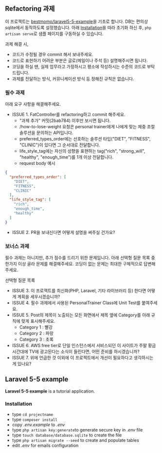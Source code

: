 ## Refactoring 과제

이 프로젝트는 [bestmomo/laravel5-5-example](https://github.com/bestmomo/laravel5-5-example)을 기초로 합니다.
DB는 편의상 sqlite에서 동작하도록 설정했습니다.
아래 [Installation](#installation)을 따라 초기화 하신 후, `php artisan serve`로 샘플 페이지를 구동하실 수 있습니다.

과제 해결 시, 
- 코드가 수정될 경우 commit 해서 보내주세요.
- 코드로 표현하기 어려운 부분은 글로(메일이나 주석 등) 설명해주시면 됩니다.
- 코딩을 하실 땐, 실제 업무라고 가정하시고 평소에 작성하시는 수준의 코드로 부탁드립니다.
- 과제를 전달하는 방식, 커뮤니케이션 방식 등 정해진 규칙은 없습니다. 

### 필수 과제

아래 요구 사항을 해결해주세요.
- ISSUE 1. FatController를 refactoring하고 commit 해주세요. 
  - "과제 추가" 커밋(2bab784) 이후만 보시면 됩니다.
  - /how-to-lose-weight 요청은 personal trainer에게 나에게 맞는 체중 조절 솔루션을 문의하는 API입니다.
  - preferred_types_order에는 선호하는 솔루션 타입("DIET", "FITNESS", "CLINIC")이 있다면 그 순서대로 전달합니다.
  - life_style_tag에는 자신의 성향을 표현하는 tag("rich", "strong_will", "healthy", "enough_time")를 1개 이상 전달합니다.
  - request body 예시
```json
{
  "preferred_types_order": [
    "DIET",
    "FITNESS",
    "CLINIC"
  ],
  "life_style_tag": [
    "rich",
    "enough_time",
    "healthy"
  ]
}
``` 
- ISSUE 2. PR을 보내신다면 어떻게 설명을 써주실 건가요?

### 보너스 과제

필수 과제는 아니지만, 추가 점수를 드리기 위한 문제입니다.
아래 선택형 질문 목록 중 한가지 이상 골라 문제를 해결해주세요.
코딩이 없는 문제는 최대한 구체적으로 답변해주세요. 

선택형 질문 목록 
- ISSUE 3. 이 프로젝트를 최신화(PHP, Laravel, 기타 라이브러리 등) 한다면 어떻게 계획을 세우시겠습니까?
- ISSUE 4. 필수 과제에서 사용된 PersonalTrainer Class에 Unit Test를 붙여주세요.
- ISSUE 5. Post의 제목이 노출되는 모든 화면에서 제목 옆에 Category를 아래 규칙에 맞게 표시해주세요.
  - Category 1 : 빨강
  - Category 2 : 파랑
  - Category 3 : 초록
- ISSUE 6. AWS free tier로 단일 인스턴스에서 서비스되던 이 사이트가 주말 황금시간대에 TV에 광고된다는 소식이 들린다면, 어떤 준비를 하시겠습니까?
- ISSUE 7. 위에 언급한 것 이외에 이 프로젝트에서 개선이 필요하다고 생각하시는 게 있나요?

## Laravel 5-5 example ##

**Laravel 5-5 example** is a tutorial application.

### Installation ###
 
* type `cd projectname`
* type `composer install`
* copy *.env.example* to *.env*
* type `php artisan key:generate`to generate secure key in *.env* file
* type `touch database/database.sqlite` to create the file
* type `php artisan migrate --seed` to create and populate tables
* edit *.env* for emails configuration

